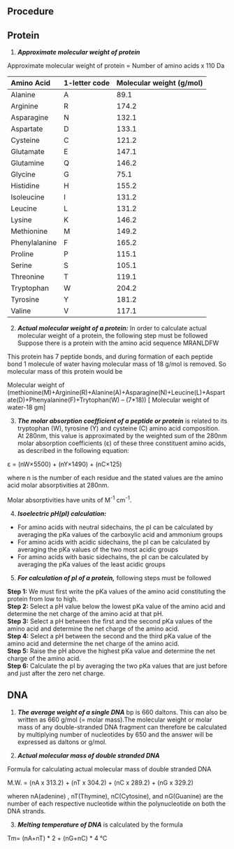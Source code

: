 ## Procedure

## **Protein**
1.	***Approximate molecular weight of protein*** 

Approximate molecular weight of protein = Number of amino acids x 110 Da 

| Amino Acid | 1-letter code | Molecular weight (g/mol) |
| :-- | :-- | :-- |
| Alanine |  A   | 89.1 |
| Arginine |  R   | 174.2 |
| Asparagine |  N   | 132.1 |
| Aspartate |  D   | 133.1 |
| Cysteine |  C   | 121.2 |
| Glutamate |  E   | 147.1 |
| Glutamine |  Q   | 146.2 |
| Glycine |  G   | 75.1 |
| Histidine |  H   | 155.2 |
| Isoleucine |  I   | 131.2 |
| Leucine |  L   | 131.2 |
| Lysine |  K   | 146.2 |
| Methionine |  M   | 149.2 |
| Phenylalanine |  F   | 165.2 |
| Proline |  P   | 115.1 |
| Serine |  S   | 105.1 |
| Threonine |  T   | 119.1 |
| Tryptophan |  W   | 204.2 |
| Tyrosine |  Y   | 181.2 |
| Valine | V   | 117.1 |


2. ***Actual molecular weight of a protein:*** In order to calculate actual molecular weight of a protein, the following step must be followed  
Suppose there is a protein with the amino acid sequence MRANLDFW  

This protein has 7 peptide bonds, and during formation of each peptide bond 1 molecule of water having molecular mass of 18 g/mol is removed. So molecular mass of this protein would be  

Molecular weight of (methionine(M)+Arginine(R)+Alanine(A)+Asparagine(N)+Leucine(L)+Aspartate(D)+Phenyalanine(F)+Trytophan(W) – (7*18))
[ Molecular weight of water-18 gm]


3. ***The molar absorption coefficient of a peptide or protein*** is related to its tryptophan (W), tyrosine (Y) and cysteine (C) amino acid composition. At 280nm, this value is approximated by the weighted sum of the 280nm molar absorption coefficients (ε) of these three constituent amino acids, as described in the following equation:   

ε = (nW×5500) + (nY×1490) + (nC×125)   

where n is the number of each residue and the stated values are the amino acid molar absorptivities at 280nm.

Molar absorptivities have units of M<sup>-1</sup> cm<sup>-1</sup>.


4. ***Isoelectric pH(pI) calculation:***
- For amino acids with neutral sidechains, the pI can be calculated by averaging the pKa values of the carboxylic acid and ammonium groups 
- For amino acids with acidic sidechains, the pI can be calculated by averaging the pKa values of the two most acidic groups 
- For amino acids with basic sidechains, the pI can be calculated by averaging the pKa values of the least acidic groups 


5. ***For calculation of pI of a protein,*** following steps must be followed

**Step 1:** We must first write the pKa values of the amino acid constituting the protein from low to high.  
**Step 2:** Select a pH value  below the lowest pKa value of the amino acid and determine the net charge of the amino acid at that pH.  
**Step 3:** Select a pH between the first and the second pKa values of the amino acid and determine the net charge of the amino acid.  
**Step 4:** Select a pH between the second and the third pKa value of the amino acid and determine the net charge of the amino acid.  
**Step 5:** Raise the pH above the highest pKa value and determine the net charge of the amino acid.  
**Step 6:** Calculate the pI by averaging the two pKa values that are just before and just after the zero net charge.   


## **DNA**

1.	***The average weight of a single DNA*** bp is 660 daltons. This can also be written as 660 g/mol (= molar mass).The molecular weight or molar mass of any double-stranded DNA fragment can therefore be calculated by multiplying number of nucleotides by 650 and the answer will be expressed as daltons or g/mol.

2. ***Actual molecular mass of double stranded DNA***

Formula for calculating actual molecular mass of double stranded DNA

  M.W. = (nA x 313.2) + (nT x 304.2) + (nC x 289.2) + (nG x 329.2)

wheren nA(adenine) , nT(Thymine), nC(Cytosine), and nG(Guanine) are the number of each respective nucleotide within the polynucleotide on both the DNA strands.


3. ***Melting temperature of DNA*** is calculated by the formula

Tm= (nA+nT) * 2 + (nG+nC) * 4 °C

